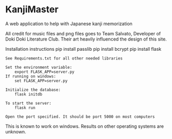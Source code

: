 # KanjiMaster

A web application to help with Japanese kanji memorization

All credit for music files and png files goes to Team Salvato, Developer of
Doki Doki Literature Club. Their art heavily influenced the design of this site.

Installation instructions
	pip install passlib
	pip install bcrypt
	pip install flask

	See Requirements.txt for all other needed libraries

	Set the environment variable:
		export FLASK_APP=server.py
	If running on windows:
		set FLASK_APP=server.py

	Initialize the database:
		flask initdb

	To start the server:
		flask run

	Open the port specified. It should be port 5000 on most computers

This is known to work on windows. Results on other operating systems are unknown.

